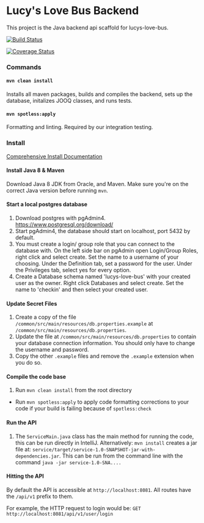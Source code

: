 # Lucy's Love Bus Backend

This project is the Java backend api scaffold for lucys-love-bus.

[![Build Status](https://travis-ci.org/Code-4-Community/lucys-love-bus-backend.svg?branch=master)](https://travis-ci.org/Code-4-Community/lucys-love-bus-backend)

[![Coverage Status](https://coveralls.io/repos/github/Code-4-Community/lucys-love-bus-backend/badge.svg?branch=master)](https://coveralls.io/github/Code-4-Community/lucys-love-bus-backend?branch=master)

### Commands

#### `mvn clean install`
Installs all maven packages, builds and compiles the backend, sets up the database, initalizes JOOQ classes, and runs tests.

#### `mvn spotless:apply`
Formatting and linting. Required by our integration testing.

### Install

[Comprehensive Install Documentation](https://docs.c4cneu.com/getting-started/setup-local-dev/)

#### Install Java 8 & Maven
Download Java 8 JDK from Oracle, and Maven. Make sure you're on the correct Java version before running `mvn`.


#### Start a local postgres database
1. Download postgres with pgAdmin4. https://www.postgresql.org/download/
2. Start pgAdmin4, the database should start on localhost, port 5432 by default.
3. You must create a login/ group role that you can connect to the database with.
On the left side bar on pgAdmin open Login/Group Roles, right click and select create.
Set the name to a username of your choosing.
Under the Definition tab, set a password for the user.
Under the Privileges tab, select yes for every option.
4. Create a Database schema named 'lucys-love-bus' with your created user as the owner.
Right click Databases and select create.
Set the name to 'checkin' and then select your created user.

#### Update Secret Files
1. Create a copy of the file `/common/src/main/resources/db.properties.example` at `/common/src/main/resources/db.properties`.
2. Update the file at `/common/src/main/resources/db.properties` to contain your database connection information.
You should only have to change the username and password.
3. Copy the other `.example` files and remove the `.example` extension when you do so.

#### Compile the code base
1. Run `mvn clean install` from the root directory
  - Run `mvn spotless:apply` to apply code formatting corrections to your code if 
  your build is failing because of `spotless:check`

#### Run the API
1. The `ServiceMain.java` class has the main method for running the code, this can be run directly in IntelliJ.
Alternatively: `mvn install` creates a jar file at:
`service/target/service-1.0-SNAPSHOT-jar-with-dependencies.jar`.
This can be run from the command line with the command `java -jar service-1.0-SNA....`

#### Hitting the API
By default the API is accessible at `http://localhost:8081`. All routes
have the `/api/v1` prefix to them.

For example, the HTTP request to login would be:
`GET http://localhost:8081/api/v1/user/login`
